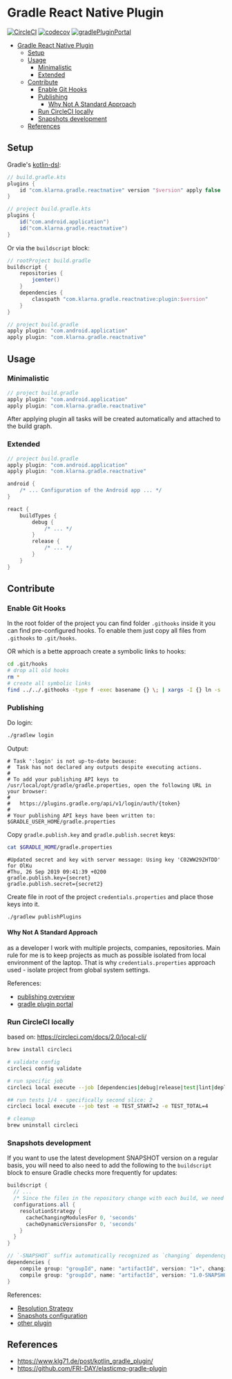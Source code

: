 # Gradle React Native Plugin

[![CircleCI](https://circleci.com/gh/klarna/gradle-react-native.svg?style=svg)](https://circleci.com/gh/klarna/gradle-react-native)
[![codecov](https://codecov.io/gh/klarna/gradle-react-native/branch/master/graph/badge.svg)](https://codecov.io/gh/klarna/gradle-react-native)
[![gradlePluginPortal](https://img.shields.io/maven-metadata/v/https/plugins.gradle.org/m2/com/github/klarna/gradle-react-native/com.klarna.gradle.reactnative.gradle.plugin/maven-metadata.xml.svg?label=gradlePluginPortal)](https://plugins.gradle.org/plugin/com.klarna.gradle.reactnative)

- [Gradle React Native Plugin](#gradle-react-native-plugin)
  - [Setup](#setup)
  - [Usage](#usage)
    - [Minimalistic](#minimalistic)
    - [Extended](#extended)
  - [Contribute](#contribute)
    - [Enable Git Hooks](#enable-git-hooks)
    - [Publishing](#publishing)
      - [Why Not A Standard Approach](#why-not-a-standard-approach)
    - [Run CircleCI locally](#run-circleci-locally)
    - [Snapshots development](#snapshots-development)
  - [References](#references)

## Setup

Gradle's [kotlin-dsl][kotlin_dsl]:

```groovy
// build.gradle.kts
plugins {
    id "com.klarna.gradle.reactnative" version "$version" apply false
}
```

```groovy
// project build.gradle.kts
plugins {
    id("com.android.application")
    id("com.klarna.gradle.reactnative")
}
```

Or via the `buildscript` block:

```groovy
// rootProject build.gradle
buildscript {
    repositories {
        jcenter()
    }
    dependencies {
        classpath "com.klarna.gradle.reactnative:plugin:$version"
    }
}
```

```groovy
// project build.gradle
apply plugin: "com.android.application"
apply plugin: "com.klarna.gradle.reactnative"
```

## Usage

### Minimalistic

```groovy
// project build.gradle
apply plugin: "com.android.application"
apply plugin: "com.klarna.gradle.reactnative"
```

After applying plugin all tasks will be created automatically and attached to the build graph.

### Extended

```groovy
// project build.gradle
apply plugin: "com.android.application"
apply plugin: "com.klarna.gradle.reactnative"

android {
    /* ... Configuration of the Android app ... */
}

react {
    buildTypes {
        debug {
            /* ... */
        }
        release {
            /* ... */
        }
    }
}
```

## Contribute

### Enable Git Hooks

In the root folder of the project you can find folder `.githooks` inside it you can find pre-configured hooks.
To enable them just copy all files from `.githooks` to `.git/hooks`.

OR which is a bette approach create a symbolic links to hooks:

```bash
cd .git/hooks
# drop all old hooks
rm *
# create all symbolic links
find ../../.githooks -type f -exec basename {} \; | xargs -I {} ln -s ../../.githooks/{} {}
```

### Publishing

Do login:

```bash
./gradlew login
```

Output:

```text
# Task ':login' is not up-to-date because:
#  Task has not declared any outputs despite executing actions.
#
# To add your publishing API keys to /usr/local/opt/gradle/gradle.properties, open the following URL in your browser:
#
#   https://plugins.gradle.org/api/v1/login/auth/{token}
#
# Your publishing API keys have been written to: $GRADLE_USER_HOME/gradle.properties
```

Copy `gradle.publish.key` and `gradle.publish.secret` keys:

```bash
cat $GRADLE_HOME/gradle.properties
```

```text
#Updated secret and key with server message: Using key 'C02WW29ZHTDD' for OlKu
#Thu, 26 Sep 2019 09:41:39 +0200
gradle.publish.key={secret}
gradle.publish.secret={secret2}
```

Create file in root of the project `credentials.properties` and place those keys into it.

```bash
./gradlew publishPlugins
```

#### Why Not A Standard Approach

as a developer I work with multiple projects, companies, repositories.
Main rule for me is to keep projects as much as possible isolated from local environment of the laptop.
That is why `credentials.properties` approach used - isolate project from global system settings.

References:

- [publishing overview](https://docs.gradle.org/current/userguide/publishing_overview.html)
- [gradle plugin portal](https://guides.gradle.org/publishing-plugins-to-gradle-plugin-portal/)

### Run CircleCI locally

based on: <https://circleci.com/docs/2.0/local-cli/>

```bash
brew install circleci

# validate config
circleci config validate

# run specific job
circleci local execute --job [dependencies|debug|release|test|lint|deploy] -e VAR1=FOO

## run tests 1/4 - specifically second slice: 2
circleci local execute --job test -e TEST_START=2 -e TEST_TOTAL=4

# cleanup
brew uninstall circleci
```

### Snapshots development

If you want to use the latest development SNAPSHOT version on a regular basis, you will need to also need to add the following to the `buildscript` block to ensure Gradle checks more frequently for updates:

```groovy
buildscript {
  // ...
  /* Since the files in the repository change with each build, we need to recheck for changes */
  configurations.all {
    resolutionStrategy {
      cacheChangingModulesFor 0, 'seconds'
      cacheDynamicVersionsFor 0, 'seconds'
    }
  }
}

// `-SNAPSHOT` suffix automatically recognized as `changing` dependency
dependencies {
    compile group: "groupId", name: "artifactId", version: "1+", changing: true
    compile group: "groupId", name: "artifactId", version: "1.0-SNAPSHOT"
}
```

References:

- [Resolution Strategy](https://docs.gradle.org/current/dsl/org.gradle.api.artifacts.ResolutionStrategy.html)
- [Snapshots configuration](https://stackoverflow.com/questions/42058626/how-to-get-newest-snapshot-of-a-dependency-without-changing-version-in-gradle?rq=1)
- [other plugin](https://github.com/bndtools/bnd/blob/master/biz.aQute.bnd.gradle/README.md#using-the-latest-development-snapshot-build-of-the-bnd-gradle-plugins)

## References

- <https://www.klg71.de/post/kotlin_gradle_plugin/>
- <https://github.com/FRI-DAY/elasticmq-gradle-plugin>

[kotlin_dsl]: https://github.com/gradle/kotlin-dsl
